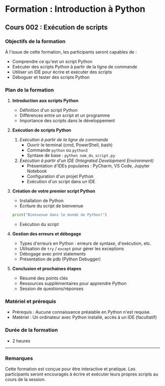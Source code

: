 # Formation : Introduction à Python  
## Cours 002 : Exécution de scripts  

### Objectifs de la formation  
À l'issue de cette formation, les participants seront capables de :  
- Comprendre ce qu'est un script Python  
- Exécuter des scripts Python à partir de la ligne de commande  
- Utiliser un IDE pour écrire et exécuter des scripts  
- Déboguer et tester des scripts Python

### Plan de la formation  
1. **Introduction aux scripts Python**  
    - Définition d'un script Python  
    - Différences entre un script et un programme  
    - Importance des scripts dans le développement

2. **Exécution de scripts Python**  
    1. *Exécution à partir de la ligne de commande*  
        - Ouvrir le terminal (cmd, PowerShell, bash)  
        - Commande `python` ou `python3`  
        - Syntaxe de base : `python nom_du_script.py`  
    2. *Exécution à partir d'un IDE (Integrated Development Environment)*  
        - Présentation d'IDEs populaires : PyCharm, VS Code, Jupyter Notebook  
        - Configuration d'un projet Python  
        - Exécution d'un script dans un IDE

3. **Création de votre premier script Python**  
    - Installation de Python  
    - Écriture du script de bienvenue  
    ```python  
    print("Bienvenue dans le monde de Python!")  
    ```  
    - Exécution du script

4. **Gestion des erreurs et débogage**  
    - Types d'erreurs en Python : erreurs de syntaxe, d'exécution, etc.  
    - Utilisation de `try` / `except` pour gérer les exceptions  
    - Débogage avec print statements  
    - Présentation de pdb (Python Debugger)

5. **Conclusion et prochaines étapes**  
    - Résumé des points clés  
    - Ressources supplémentaires pour apprendre Python  
    - Session de questions/réponses 

### Matériel et prérequis  
- Prérequis : Aucune connaissance préalable en Python n'est requise.  
- Matériel : Un ordinateur avec Python installé, accès à un IDE (facultatif)  

### Durée de la formation  
- 2 heures

---  

### Remarques  
Cette formation est conçue pour être interactive et pratique. Les participants seront encouragés à écrire et exécuter leurs propres scripts au cours de la session.